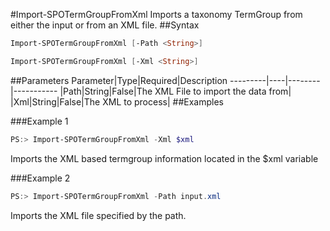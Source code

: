 #Import-SPOTermGroupFromXml
Imports a taxonomy TermGroup from either the input or from an XML file.
##Syntax
```powershell
Import-SPOTermGroupFromXml [-Path <String>]
```


```powershell
Import-SPOTermGroupFromXml [-Xml <String>]
```


##Parameters
Parameter|Type|Required|Description
---------|----|--------|-----------
|Path|String|False|The XML File to import the data from|
|Xml|String|False|The XML to process|
##Examples

###Example 1
```powershell
PS:> Import-SPOTermGroupFromXml -Xml $xml
```
Imports the XML based termgroup information located in the $xml variable

###Example 2
```powershell
PS:> Import-SPOTermGroupFromXml -Path input.xml
```
Imports the XML file specified by the path.
